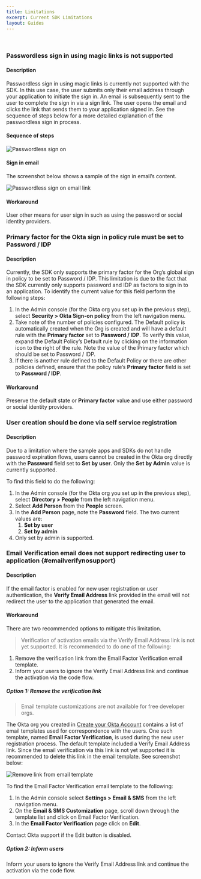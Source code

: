 ```yaml
---
title: Limitations
excerpt: Current SDK Limitations
layout: Guides
---
```


<div class="oie-embedded-sdk">

<ApiLifecycle access="ie" /><br>

### Passwordless sign in using magic links is not supported

#### Description

Passwordless sign in using magic links is currently not supported with
the SDK. In this use case, the user submits only their email address
through your application to initiate the sign in. An email is subsequently
sent to the user to complete the sign in via a sign link. The user opens
the email and clicks the link that sends them to your application signed
in.  See the sequence of steps below for a more detailed explanation of
the passwordless sign in process.

#### Sequence of steps

<div class="common-image-format">

![Passwordless sign on](/img/oie-embedded-sdk/oie-embedded-sdk-use-case-sign-passwordless-seq.png
 "Passwordless sign on")

</div>

#### Sign in email

The screenshot below shows a sample of the sign in email’s content.

<div class="common-image-format">

![Passwordless sign on email link](/img/oie-embedded-sdk/oie-embedded-sdk-use-case-sign-passwordless-screen-email-signin.png
 "Passwordless sign on email link")

</div>

#### Workaround

User other means for user sign in such as using the password or social identity providers.

### Primary factor for the Okta sign in policy rule must be set to Password / IDP

#### Description

Currently, the SDK only supports the primary factor for the Org’s
global sign in policy to be set to Password / IDP. This limitation is due
to the fact that the SDK currently only supports password and IDP as
factors to sign in to an application.  To identify the current value
for this field perform the following steps:

1. In the Admin console (for the Okta org you set up in the previous step),
   select **Security > Okta Sign-on policy** from the left navigation menu.
1. Take note of the number of policies configured. The Default policy is
   automatically created when the Org is created and will have a default rule with the **Primary factor** set to **Password / IDP**. To verify this value, expand the Default Policy’s Default rule by clicking on the information icon to the right of the rule. Note the value of the Primary factor which should be set to Password / IDP.
1. If there is another rule defined to the Default Policy or there are other
   policies defined, ensure that the policy rule’s **Primary factor** field
   is set to **Password / IDP**.

#### Workaround
Preserve the default state or **Primary factor** value and use either
password or social identity providers.

### User creation should be done via self service registration

#### Description
Due to a limitation where the sample apps and SDKs do not handle password
expiration flows, users cannot be created in the Okta org directly with
the **Password** field set to **Set by user**. Only the **Set by Admin**
value is currently supported.

To find this field to do the following:

1. In the Admin console (for the Okta org you set up in the previous step),
   select **Directory > People** from the left navigation menu.
1. Select **Add Person** from the **People** screen.
1. In the **Add Person** page, note the **Password** field. The two current values are:
   1. **Set by user**
   1. **Set by admin**
1. Only set by admin is supported.

### Email Verification email does not support redirecting user to application {#emailverifynosupport}

#### Description
If the email factor is enabled for new user registration or user authentication,
the **Verify Email Address** link provided in the email will not redirect the
user to the application that generated the email.

#### Workaround

There are two recommended options to mitigate this limitation.

> Verification of activation emails via the Verify Email Address link
  is not yet supported. It is recommended to do one of the following:

  1. Remove the verification link from the Email Factor Verification email
     template.
  1. Inform your users to ignore the Verify Email Address link and continue
     the activation via the code flow.

##### Option 1: Remove the verification link

> Email template customizations are not available for free developer orgs.

The Okta org you created in
[Create your Okta Account](/docs/guides/oie-embedded-sdk-setup/aspnet/oie-embedded-sdk-org-setup/#createaccount)
contains a list of email templates used for correspondence with the users.
One such template, named **Email Factor Verification**, is used during the
new user registration process. The default template included a
Verify Email Address link.  Since the email verification via this link is
not yet supported it is recommended to delete this link in the email template.
See screenshot below:

<div class="common-image-format">

![Remove link from email template](/img/oie-embedded-sdk/oie-embedded-sdk-email-template-remove-link.png
 "Remove link from email template")

</div>

To find the Email Factor Verification email template to the following:

1. In the Admin console select **Settings > Email & SMS** from the
   left navigation menu.
1. On the **Email & SMS Customization** page, scroll down through the
   template list and click on Email Factor Verification.
1. In the **Email Factor Verification** page click on **Edit**.

Contact Okta support if the Edit button is disabled.

##### Option 2: Inform users

Inform your users to ignore the Verify Email Address link
and continue the activation via the code flow.


</div>

